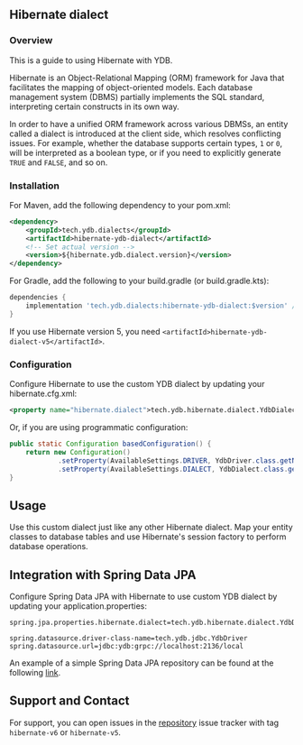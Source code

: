 ## Hibernate dialect ##

### Overview ###

This is a guide to using Hibernate with YDB.

Hibernate is an Object-Relational Mapping (ORM) framework for Java that facilitates the mapping of object-oriented models. Each database management system (DBMS) partially implements the SQL standard, interpreting certain constructs in its own way.

In order to have a unified ORM framework across various DBMSs, an entity called a dialect is introduced at the client side, which resolves conflicting issues. For example, whether the database supports certain types, `1` or `0`, will be interpreted as a boolean type, or if you need to explicitly generate `TRUE` and `FALSE`, and so on.

### Installation

For Maven, add the following dependency to your pom.xml:

```xml
<dependency>
    <groupId>tech.ydb.dialects</groupId>
    <artifactId>hibernate-ydb-dialect</artifactId>
    <!-- Set actual version -->
    <version>${hibernate.ydb.dialect.version}</version> 
</dependency>
```

For Gradle, add the following to your build.gradle (or build.gradle.kts):

```groovy
dependencies {
    implementation 'tech.ydb.dialects:hibernate-ydb-dialect:$version' // Set actual version
}
```

If you use Hibernate version 5, you need `<artifactId>hibernate-ydb-dialect-v5</artifactId>`.

### Configuration

Configure Hibernate to use the custom YDB dialect
by updating your hibernate.cfg.xml:

```xml
<property name="hibernate.dialect">tech.ydb.hibernate.dialect.YdbDialect</property>
```

Or, if you are using programmatic configuration:

```java
public static Configuration basedConfiguration() {
    return new Configuration()
            .setProperty(AvailableSettings.DRIVER, YdbDriver.class.getName())
            .setProperty(AvailableSettings.DIALECT, YdbDialect.class.getName());
}
```

## Usage

Use this custom dialect just like any other Hibernate dialect.
Map your entity classes to database tables and use Hibernate's
session factory to perform database operations.

## Integration with Spring Data JPA

Configure Spring Data JPA with Hibernate to use custom YDB dialect
by updating your application.properties:

```properties
spring.jpa.properties.hibernate.dialect=tech.ydb.hibernate.dialect.YdbDialect

spring.datasource.driver-class-name=tech.ydb.jdbc.YdbDriver
spring.datasource.url=jdbc:ydb:grpc://localhost:2136/local
```

An example of a simple Spring Data JPA repository can be found at the following
[link](https://github.com/ydb-platform/ydb-java-examples/tree/master/jdbc/spring-data-jpa).

## Support and Contact

For support, you can open issues in the [repository](https://github.com/ydb-platform/ydb-java-dialects/tree/main/hibernate-dialect) issue tracker with tag `hibernate-v6` or `hibernate-v5`.
